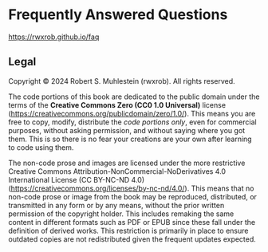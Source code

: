 # Frequently Answered Questions

<https://rwxrob.github.io/faq>

## Legal

Copyright © 2024 Robert S. Muhlestein (rwxrob). All rights reserved.

The code portions of this book are dedicated to the public domain under the terms of the **Creative Commons Zero (CC0 1.0 Universal)** license (https://creativecommons.org/publicdomain/zero/1.0/). This means you are free to copy, modify, distribute the _code portions only_, even for commercial purposes, without asking permission, and without saying where you got them. This is so there is no fear your creations are your own after learning to code using them.

The non-code prose and images are licensed under the more restrictive Creative Commons Attribution-NonCommercial-NoDerivatives 4.0 International License (CC BY-NC-ND 4.0) (https://creativecommons.org/licenses/by-nc-nd/4.0/). This means that no non-code prose or image from the book may be reproduced, distributed, or transmitted in any form or by any means, without the prior written permission of the copyright holder. This includes remaking the same content in different formats such as PDF or EPUB since these fall under the definition of derived works. This restriction is primarily in place to ensure outdated copies are not redistributed given the frequent updates expected.

